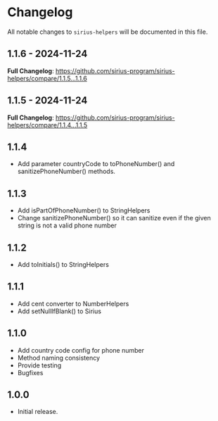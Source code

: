 # Changelog

All notable changes to `sirius-helpers` will be documented in this file.

## 1.1.6 - 2024-11-24

**Full Changelog**: https://github.com/sirius-program/sirius-helpers/compare/1.1.5...1.1.6

## 1.1.5 - 2024-11-24

**Full Changelog**: https://github.com/sirius-program/sirius-helpers/compare/1.1.4...1.1.5

## 1.1.4

- Add parameter countryCode to toPhoneNumber() and sanitizePhoneNumber() methods.

## 1.1.3

- Add isPartOfPhoneNumber() to StringHelpers
- Change sanitizePhoneNumber() so it can sanitize even if the given string is not a valid phone number

## 1.1.2

- Add toInitials() to StringHelpers

## 1.1.1

- Add cent converter to NumberHelpers
- Add setNullIfBlank() to Sirius

## 1.1.0

- Add country code config for phone number
- Method naming consistency
- Provide testing
- Bugfixes

## 1.0.0

- Initial release.
